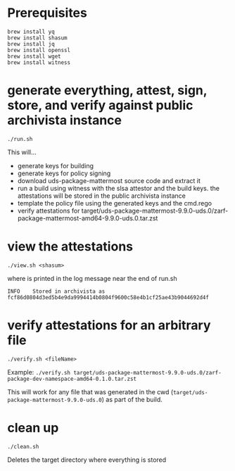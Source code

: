 # Prerequisites

```
brew install yq
brew install shasum
brew install jq
brew install openssl
brew install wget
brew install witness
```

# generate everything, attest, sign, store, and verify against public archivista instance
`./run.sh`

This will...
* generate keys for building
* generate keys for policy signing
* download uds-package-mattermost source code and extract it
* run a build using witness with the slsa attestor and the build keys. the attestations will be stored in the public archivista instance
* template the policy file using the generated keys and the cmd.rego
* verify attestations for target/uds-package-mattermost-9.9.0-uds.0/zarf-package-mattermost-amd64-9.9.0-uds.0.tar.zst


# view the attestations
`./view.sh <shasum>`

where <shasum> is printed in the log message near the end of run.sh

`INFO    Stored in archivista as fcf86d0804d3ed5b4e9da9994414b0804f9600c58e4b1cf25ae43b9044692d4f`

# verify attestations for an arbitrary file
`./verify.sh <fileName>`

Example: `./verify.sh target/uds-package-mattermost-9.9.0-uds.0/zarf-package-dev-namespace-amd64-0.1.0.tar.zst`

This will work for any file that was generated in the cwd (`target/uds-package-mattermost-9.9.0-uds.0`) as part of the build.

# clean up
`./clean.sh`

Deletes the target directory where everything is stored
